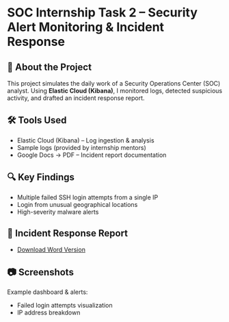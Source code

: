 # SOC Internship Task 2 – Security Alert Monitoring & Incident Response

## 📌 About the Project
This project simulates the daily work of a Security Operations Center (SOC) analyst. 
Using **Elastic Cloud (Kibana)**, I monitored logs, detected suspicious activity, 
and drafted an incident response report.

## 🛠 Tools Used
- Elastic Cloud (Kibana) – Log ingestion & analysis
- Sample logs (provided by internship mentors)
- Google Docs → PDF – Incident report documentation

## 🔍 Key Findings
- Multiple failed SSH login attempts from a single IP
- Login from unusual geographical locations
- High-severity malware alerts

## 📑 Incident Response Report
- [Download Word Version](report/incident_response_report.docx)


## 📷 Screenshots
Example dashboard & alerts:
- Failed login attempts visualization
- IP address breakdown
